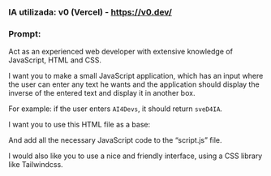 ### IA utilizada: v0 (Vercel) - https://v0.dev/

### Prompt:

Act as an experienced web developer with extensive knowledge of JavaScript, HTML and CSS.

I want you to make a small JavaScript application, which has an input where the user can enter any text he wants and the application should display the inverse of the entered text and display it in another box.

For example: if the user enters `AI4Devs`, it should return `sveD4IA`.

I want you to use this HTML file as a base:

<!DOCTYPE html>
<html lang="en">
<head>
    <meta charset="UTF-8">
    <meta name="viewport" content="width=device-width, initial-scale=1.0">
    <title>Reverse String</title>    
</head>
<body>
<script src="script.js"></script>
</body>
</html>

And add all the necessary JavaScript code to the “script.js” file.

I would also like you to use a nice and friendly interface, using a CSS library like Tailwindcss.
